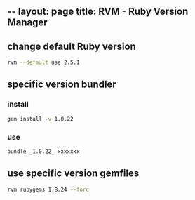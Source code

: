 --
layout: page
title: RVM - Ruby Version Manager
--

## change default Ruby version

```sh
rvm --default use 2.5.1
```

## specific version bundler

### install

```sh
gem install -v 1.0.22
```

### use

```sh
bundle _1.0.22_ xxxxxxx
```

## use specific version gemfiles

```sh
rvm rubygems 1.8.24 --forc
```
